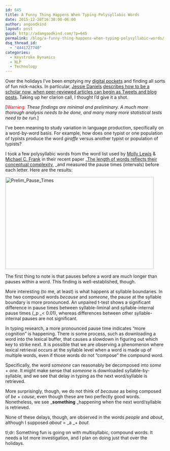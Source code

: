 ```yaml
---
id: 645
title: A Funny Thing Happens When Typing Polysyllabic Words
date: 2015-12-28T16:38:00-06:00
author: angoodkind
layout: post
guid: http://adamgoodkind.com/?p=645
permalink: /blog/a-funny-thing-happens-when-typing-polysyllabic-words/
dsq_thread_id:
  - "4441727740"
categories:
  - Keystroke Dynamics
  - NLP
  - Technology
---
```

Over the holidays I&#8217;ve been emptying my <a href="https://getpocket.com/" target="_blank">digital pockets</a> and finding all sorts of fun nick-nacks. In particular, <a href="http://www.gc.cuny.edu/Page-Elements/Academics-Research-Centers-Initiatives/Doctoral-Programs/Public-Health-(DPH)/Faculty-Bios/Jessie-Daniels" target="_blank">Jessie Daniels</a> <a href="http://blogs.lse.ac.uk/impactofsocialsciences/2013/09/25/how-to-be-a-scholar-daniels/" target="_blank">describes how to be a scholar now, when peer-reviewed articles can begin as Tweets and blog posts</a>. Taking up her clarion call, I thought I&#8217;d give it a shot.

[<span style="color: #ff0000;">Warning:</span> _These findings are minimal and preliminary. A much more thorough analysis needs to be done, and many many more statistical tests need to be run._]

I&#8217;ve been meaning to study variation in language production, specifically on a word-by-word basis. For example, how does one typist or one population of typists produce the word _giraffe_ versus another typist or population of typists?

I took a few polysyllabic words from the word list used by <a href="http://web.stanford.edu/~mll/" target="_blank">Molly Lewis</a> & <a href="http://web.stanford.edu/~mcfrank/" target="_blank">Michael C. Frank</a> in their recent paper _<a href="http://langcog.stanford.edu/papers_new/lewis-2015-underrev.pdf" target="_blank">The length of words reflects their conceptual complexity</a>, _and measured the pause times (intervals) before each letter. Here are the results:

<a href="http://adamgoodkind.com/wp-content/uploads/2015/12/Prelim_Pause_Times.jpg" rel="attachment wp-att-650"><img class="aligncenter wp-image-650" src="http://adamgoodkind.com/wp-content/uploads/2015/12/Prelim_Pause_Times-300x186.jpg" alt="Prelim_Pause_Times" width="468" height="290" srcset="http://adamgoodkind.com/wp-content/uploads/2015/12/Prelim_Pause_Times-300x186.jpg 300w, http://adamgoodkind.com/wp-content/uploads/2015/12/Prelim_Pause_Times.jpg 468w" sizes="(max-width: 468px) 100vw, 468px" /></a>

The first thing to note is that pauses before a word are much longer than pauses within a word. This finding is well-established, though.

More interesting (to me, at least) is what happens at syllable boundaries. In the two compound words _because_ and _someone_, the pause at the syllable boundary is more pronounced. An unpaired t-test shows a significant difference in pause times between syllable-liminal and syllable-internal pause times (_p _< 0.01), whereas differences between other syllable-internal pauses are not significant.

In typing research, a more pronounced pause time indicates &#8220;more cognition&#8221; is happening. There is some process, such as downloading a word into the lexical buffer, that causes a slowdown in figuring out which key to strike next. It is possible that we are observing a phenomenon where lexical retrieval occurs at the syllable level when a word is made up of multiple words, even if those words do not &#8220;compose&#8221; the compound word.

Specifically, the word _someone_ can reasonably be decomposed into _some_ + _one_. It might make sense that _someone_ is downloaded syllable-by-syllable, and we see that delay in typing as the next word/syllable is retrieved.

More surprisingly, though, we do not think of _because_ as being composed of _be_ + _cause_, even though these are two perfectly good words. Nonetheless, we see ___something__ _happening when the next word/syllable is retrieved.

None of these delays, though, are observed in the words _people_ and _about_, although I supposed _about_ = _a _+ _bout_.

tl;dr: Something fun is going on with multisyllabic, compound words. It needs a lot more investigation, and I plan on doing just that over the holidays.

&nbsp;